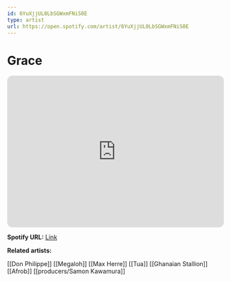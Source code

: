 ```yaml
---
id: 6YuXjjUL0LbSGWxmFNiS0E
type: artist
url: https://open.spotify.com/artist/6YuXjjUL0LbSGWxmFNiS0E
---
```

# Grace

<iframe style="border-radius:12px" src="https://open.spotify.com/embed/artist/6YuXjjUL0LbSGWxmFNiS0E" width="100%" height="352" frameBorder="0" allowfullscreen="" allow="autoplay; clipboard-write; encrypted-media; fullscreen; picture-in-picture" loading="lazy"></iframe>

**Spotify URL:** [Link](https://open.spotify.com/artist/6YuXjjUL0LbSGWxmFNiS0E)

**Related artists:**

[[Don Philippe]]
[[Megaloh]]
[[Max Herre]]
[[Tua]]
[[Ghanaian Stallion]]
[[Afrob]]
[[producers/Samon Kawamura]]

